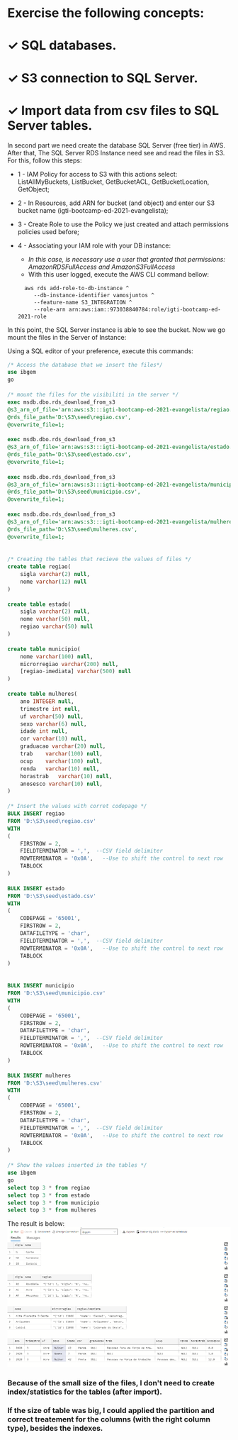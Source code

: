 #  Exercise the following concepts:
# ✓ SQL databases.
# ✓ S3 connection to SQL Server.
# ✓ Import data from csv files to SQL Server tables.

In second part we need create the database SQL Server (free tier) in AWS.
After that, The  SQL Server RDS Instance need see and read the files in S3.
For this, follow this steps:
* 1 - IAM Policy for access to S3 with this actions select: ListAllMyBuckets, ListBucket, GetBucketACL, GetBucketLocation, GetObject;
* 2 - In Resources, add ARN for bucket (and object) and enter our S3 bucket name (igti-bootcamp-ed-2021-evangelista);
* 3 - Create Role  to use the Policy we just created and attach permissions policies used before;
* 4 - Associating your IAM role with your DB instance:
  *  _In this case, is necessary use a user that granted that permissions: AmazonRDSFullAccess and AmazonS3FullAccess_
  *  With this user logged, execute the AWS CLI command bellow:
  
  ```
    aws rds add-role-to-db-instance ^
	   --db-instance-identifier vamosjuntos ^
	   --feature-name S3_INTEGRATION ^
	   --role-arn arn:aws:iam::973038840784:role/igti-bootcamp-ed-2021-role
  ```

In this point, the SQL Server instance is able to see the bucket.
Now we go mount the files in the Server of Instance:
    
Using a SQL editor of your preference, execute this commands:

```sql
/* Access the database that we insert the files*/
use ibgem
go

/* mount the files for the visibiliti in the server */
exec msdb.dbo.rds_download_from_s3
@s3_arn_of_file='arn:aws:s3:::igti-bootcamp-ed-2021-evangelista/regiao.csv',
@rds_file_path='D:\S3\seed\regiao.csv',
@overwrite_file=1;

exec msdb.dbo.rds_download_from_s3
@s3_arn_of_file='arn:aws:s3:::igti-bootcamp-ed-2021-evangelista/estado.csv',
@rds_file_path='D:\S3\seed\estado.csv',
@overwrite_file=1;

exec msdb.dbo.rds_download_from_s3
@s3_arn_of_file='arn:aws:s3:::igti-bootcamp-ed-2021-evangelista/municipio.csv',
@rds_file_path='D:\S3\seed\municipio.csv',
@overwrite_file=1;

exec msdb.dbo.rds_download_from_s3
@s3_arn_of_file='arn:aws:s3:::igti-bootcamp-ed-2021-evangelista/mulheres.csv',
@rds_file_path='D:\S3\seed\mulheres.csv',
@overwrite_file=1;


/* Creating the tables that recieve the values of files */
create table regiao(
    sigla varchar(2) null,
    nome varchar(12) null
)

create table estado(
    sigla varchar(2) null,
    nome varchar(50) null,
    regiao varchar(50) null
)

create table municipio(
    nome varchar(100) null,
    microrregiao varchar(200) null,
    [regiao-imediata] varchar(500) null
)

create table mulheres(
    ano INTEGER null,
    trimestre int null,
    uf varchar(50) null,
    sexo varchar(6) null,
    idade int null,
    cor varchar(10) null,
    graduacao varchar(20) null,
    trab    varchar(100) null,
    ocup    varchar(100) null,
    renda   varchar(10) null,
    horastrab   varchar(10) null,
    anosesco varchar(10) null,
)

/* Insert the values with corret codepage */
BULK INSERT regiao
FROM 'D:\S3\seed\regiao.csv'
WITH
(
    FIRSTROW = 2,
    FIELDTERMINATOR = ',',  --CSV field delimiter
    ROWTERMINATOR = '0x0A',   --Use to shift the control to next row
    TABLOCK
)

BULK INSERT estado
FROM 'D:\S3\seed\estado.csv'
WITH
(
    CODEPAGE = '65001',
    FIRSTROW = 2,
    DATAFILETYPE = 'char',
    FIELDTERMINATOR = ',',  --CSV field delimiter
    ROWTERMINATOR = '0x0A',   --Use to shift the control to next row
    TABLOCK
)


BULK INSERT municipio
FROM 'D:\S3\seed\municipio.csv'
WITH
(
    CODEPAGE = '65001',
    FIRSTROW = 2,
    DATAFILETYPE = 'char',
    FIELDTERMINATOR = ',',  --CSV field delimiter
    ROWTERMINATOR = '0x0A',   --Use to shift the control to next row
    TABLOCK
)

BULK INSERT mulheres
FROM 'D:\S3\seed\mulheres.csv'
WITH
(
    CODEPAGE = '65001',
    FIRSTROW = 2,
    DATAFILETYPE = 'char',
    FIELDTERMINATOR = ',',  --CSV field delimiter
    ROWTERMINATOR = '0x0A',   --Use to shift the control to next row
    TABLOCK
)

/* Show the values inserted in the tables */
use ibgem
go
select top 3 * from regiao
select top 3 * from estado
select top 3 * from municipio
select top 3 * from mulheres
```

The result is below:
![ResultadoSQL](./media/ResultadoSQL.png)

### Because of the small size of the files, I don't need to create index/statistics for the tables (after import). 
### If the size of table was big, I could applied the partition and correct treatement for the columns (with the right column type), besides the indexes. 
